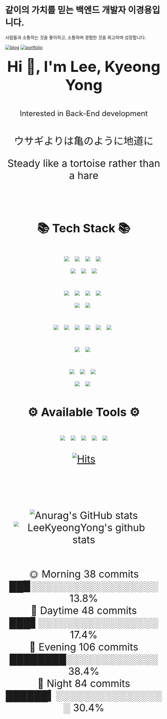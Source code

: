 <!--
**LeeKyeongYong/LeeKyeongYong** is a ✨ _special_ ✨ repository because its `README.md` (this file) appears on your GitHub profile.

Here are some ideas to get you started:

- 🔭 I’m currently working on ...
- 🌱 I’m currently learning ...
- 👯 I’m looking to collaborate on ...
- 🤔 I’m looking for help with ...
- 💬 Ask me about ...
- 📫 How to reach me: ...
- 😄 Pronouns: ...
- ⚡ Fun fact: ...




<div align="center">
  
![header](https://capsule-render.vercel.app/api?type=Soft&color=auto&height=300&section=header&text=KyeongYongLee&fontSize=90)
  
</div>

 ![](https://raw.githubusercontent.com/DIYgod/DIYgod/main/assets/github-contribution-grid-snake.svg)
<br/>
-->

# 같이의 가치를 믿는 백엔드 개발자 이경용입니다.

사람들과 소통하는 것을 좋아하고, 소통하며 경험한 것을 회고하며 성장합니다.

[![blog](https://img.shields.io/badge/Blog-000000?style=for-the-badge&logo=gatsby&logoColor=white)](https://velog.io/@sleekydevzero86/posts)
[![portfolio](https://img.shields.io/badge/PORTFOLIO-000000?style=for-the-badge&logo=readme&logoColor=white)](https://succinct-makeup-b41.notion.site/4b4ef2df96f94df0917b066616211573?pvs=4)

### <p align="center"> <font size="+5"> Hi 👋,  I'm Lee, Kyeong Yong </p>
<p align="center"><font size="+2">Interested in Back-End development</p>
<p align="center"> <font size="+3"> ウサギよりは亀のように地道に</p>
<p align="center"> <font size="+3"> Steady like a tortoise rather than a hare</p>
<br/>
 
<h3 align="center">📚 Tech Stack 📚</h3>
<div align="center"></div>
<p align="center"> 
   <img src="https://img.shields.io/badge/Java-007396?style=flat-square&logo=Java&logoColor=white"/></a>&nbsp
   <img src="https://img.shields.io/badge/kotlin-00599C?style=flat-square&logo=Kotlin&logoColor=white"/>&nbsp
    <img src="https://img.shields.io/badge/NestJS-E0234E?style=flat-square&logo=NestJS&logoColor=white" />&nbsp 
   <img src="https://img.shields.io/badge/ApacheKafka-%23323330.svg?style=for-the-badge&logo=ApacheKafka&logoColor=%23F7DF1E"/></a>&nbsp<br/>
   <img src="https://img.shields.io/badge/Spring Boot-6DB33F?style=flat-square&logo=SpringBoot&logoColor=white"/></a>&nbsp
   <img src="https://img.shields.io/badge/Spring -6DB33F?style=flat-square&logo=Spring&logoColor=white"/></a>&nbsp
   <img src="https://img.shields.io/badge/Spring JPA-6DB33F?style=flat-square&logo=SpringBoot&logoColor=white"/></a>
</p>
<div align="center"></div>
<p align="center"> 
   <img src="https://img.shields.io/badge/Typescript-00599C?style=flat-square&logo=Typescript&logoColor=white"/>&nbsp
   <img src="https://img.shields.io/badge/css3-%231572B6.svg?style=for-the-badge&logo=css3&logoColor=white"/></a>&nbsp 
   <img src="https://img.shields.io/badge/html5-%23E34F26.svg?style=for-the-badge&logo=html5&logoColor=white"/></a>&nbsp
   <img src="https://img.shields.io/badge/javascript-%23323330.svg?style=for-the-badge&logo=javascript&logoColor=%23F7DF1E"/></a>&nbsp <br/>
   <img src="https://img.shields.io/badge/ReactJS-E0234E?style=flat-square&logo=ReactJS&logoColor=white" />&nbsp
   <img src="https://img.shields.io/badge/NextJs-009639?style=flat-square&logo=NextJs&logoColor=white" />&nbsp
</p>
<div align="center"></div>
<p align="center"> 
   <img src="https://img.shields.io/badge/MariaDB-232F3E?style=flat-square&logo=MariaDB&logoColor=white"/></a>&nbsp
   <img src="https://img.shields.io/badge/PostgreSQL-4479A1?style=flat-square&logo=PostgreSQL&logoColor=white"/></a>&nbsp
   <img src="https://img.shields.io/badge/MySQL-4479A1?style=flat-square&logo=MySQL&logoColor=white"/></a>&nbsp
   <img src="https://img.shields.io/badge/Oracle-CC2927?style=flat-square&logo=Oracle&logoColor=white"/></a>&nbsp 
   <img src="https://img.shields.io/badge/Redis-E0234E?style=flat-square&logo=Redis&logoColor=white" />&nbsp 
   <img src="https://img.shields.io/badge/MongoDB-47A248?style=flat-square&logo=MongoDB&logoColor=white" /></a>&nbsp
</p>
<div align="center"></div>
<p align="center"> 
   <img src="https://img.shields.io/badge/Amazon AWS-232F3E?style=flat-square&logo=amazonaws&logoColor=white"/>&nbsp 
   <img src="https://img.shields.io/badge/NAVER CLOUD PLATFORM-232F3E?style=flat-square&logo=navercloudplatform&logoColor=white"/>&nbsp 
</p>
<div align="center"></div>
<p align="center"> 
   <img src="https://img.shields.io/badge/Ubuntu-E95420?style=flat-square&logo=Ubuntu&logoColor=white"/>&nbsp 
   <img src="https://img.shields.io/badge/NGINX-009639?style=flat-square&logo=NGINX&logoColor=white" />&nbsp 
   <img src="https://img.shields.io/badge/Docker-2496ED?style=flat-square&logo=Docker&logoColor=white" />&nbsp<br/>
   <img src="https://img.shields.io/badge/jenkins-E0234E?style=flat-square&logo=jenkins&logoColor=white" />&nbsp
   <img src="https://img.shields.io/badge/Kubernetes-009639?style=flat-square&logo=Kubernetes&logoColor=white" />&nbsp 
</p>
<h3 align="center">⚙ Available Tools ⚙</h3>
<p align="center"> 
  <img src="https://img.shields.io/badge/Redmine-B32024?style=for-the-badge&logo=Redmine&logoColor=white"/></a>&nbsp
  <img src="https://img.shields.io/badge/Slack-4A154B?style=for-the-badge&logo=Slack&logoColor=white"/></a>&nbsp
  <img src="https://img.shields.io/badge/Postman-FF6C37?style=for-the-badge&logo=Postman&logoColor=white">&nbsp
  <img src="https://img.shields.io/badge/FileZilla-BF0000?style=for-the-badge&logo=FileZilla&logoColor=white">&nbsp
  <img src="https://img.shields.io/badge/Jira-BF0000?style=for-the-badge&logo=Jira&logoColor=white">   
</p>

<div align="center">

[![Hits](https://hits.seeyoufarm.com/api/count/incr/badge.svg?url=https%3A%2F%2Fgithub.com%2FLeeKyeongYong)](https://hits.seeyoufarm.com) 

</div>

<br/>

<br/>
<div align="center">


![Anurag's GitHub stats](https://github-readme-stats.vercel.app/api?username=LeeKyeongYong&show_icons=true&theme=graywhite)
<br/>
<img style="max-width: 450px" align="center" src="https://github-readme-stats.vercel.app/api?username=LeeKyeongYong&show_icons=true&icon_color=0366d6&bg_color=ffffff&hide_title=true&include_all_commits=true&count_private=true&hide_rank=true" alt="LeeKyeongYong's github stats"/>
<!-- <br/>
 
  # 🏆GitHub Trophies
  ![](https://github-profile-trophy.vercel.app/?username=LeeKyeongYong&theme=radical&no-frame=false&no-bg=false&margin-w=4)
<br/><br/>
![Solved.ac Profile](http://mazassumnida.wtf/api/v2/generate_badge?boj=redscript86) <br/><br/>
-->
</div>
<br/>
<div align="center">
🌞 Morning    38 commits  ██▉░░░░░░░░░░░░░░░░░░  13.8%<br/>
🌆 Daytime    48 commits  ███▋░░░░░░░░░░░░░░░░░  17.4%<br/>
🌃 Evening   106 commits  ████████░░░░░░░░░░░░░  38.4%<br/>
🌙 Night      84 commits  ██████▍░░░░░░░░░░░░░░░░  30.4%<br/>
</div>
